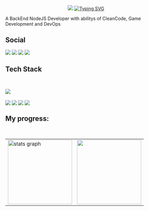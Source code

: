 <p align = "center">
   
<img src = "https://camo.githubusercontent.com/91f3a6ec26ec6a0d05aa5982007e49d4bd11b5d8417ed05002b0ec2b46e25710/68747470733a2f2f63617073756c652d72656e6465722e76657263656c2e6170702f6170693f747970653d776176696e6726636f6c6f723d383430344439266865696768743d39302673656374696f6e3d686561646572">
<a href="https://git.io/typing-svg"><img src="https://readme-typing-svg.herokuapp.com?font=Fira+Code&pause=1000&color=72006D&background=34002200&center=true&vCenter=true&random=true&width=435&lines=Welcome+My+Name+is+Thierrir+Alencar" alt="Typing SVG" /></a>
<p>

A BackEnd NodeJS Developer with abilitys of CleanCode, Game Development and DevOps  


## Social
<div style="display: inline_block" align = "center>
<br>
   <a href="https://www.instagram.com/thierriralencar?igsh=MWg5ZDdncjU0NHdwdQ== "><img src="https://img.shields.io/badge/Instagram-purple?style=for-the-badge"></a>
   <a href="https://twitter.com/Ciringa_Men"><img src="https://img.shields.io/badge/Twitter-1DA1F2?style=for-the-badge&logo=twitter&logoColor=white" /></a>
   <a href="https://www.linkedin.com/in/thierrir-alencar-72761b293/"><img src="https://img.shields.io/badge/-LinkedIn-%230077B5?style=for-the-badge&logo=linkedin&logoColor=white" /></a>
   <a href="thierrird95468@gmail.com"><img src="https://img.shields.io/badge/-Gmail-%23333?style=for-the-badge&logo=gmail&logoColor=white" /></a>
</div>


## Tech Stack

<div style="display: inline_block"><br>


  <img align="center" src="https://skillicons.dev/icons?i=js,html,css,gamemakerstudio,lua,mysql,nodejs,sqlite,ts,vscode,postgres,firebase" /> <br><br>
  <img align="center" src="https://img.shields.io/badge/Zod%20⭐--orange?style=for-the-badge&labelColor=orange" />
  <img align="center" src="https://img.shields.io/badge/Prisma%20⭐--blue?style=for-the-badge&labelColor=blue" />
  <img align="center" src="https://img.shields.io/badge/Fastify%20⭐--purple?style=for-the-badge&labelColor=purple" />
  <img align="center" src="https://img.shields.io/badge/Swagger%20⭐--green?style=for-the-badge&labelColor=green" />
</div>

## My progress:

<br>
  
<table width:"100%">
  <tr>
    <td>
      <img src="https://github-readme-stats.vercel.app/api?username=ciringa&hide_title=false&hide_rank=false&bg_color=ffffff00&show_icons=true&card_width=620&include_all_commits=true&count_private=true&disable_animations=false&theme=purple&locale=pt-br&hide_border=true" height="200" alt="stats graph"  />
    </td>
    <td>
      <img src="https://github-readme-stats.vercel.app/api/top-langs/?username=ciringa&bg_color=ffffff00&hide_border=true&locale=pt-br&card_width=380&theme=purple&no-frame=true&langs_count=4" height="200" />
    </td>
  </tr>
</table>

<br>


